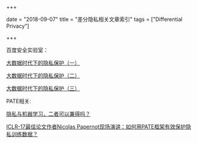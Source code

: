 +++

date = "2018-09-07"
title = "差分隐私相关文章索引"
tags = ["Differential Privacy"]

+++

百度安全实验室：

[大数据时代下的隐私保护（一）](http://www.freebuf.com/articles/database/146652.html)

[大数据时代下的隐私保护（二）](http://www.freebuf.com/articles/database/156677.html)

[大数据时代下的隐私保护（三）](http://www.freebuf.com/articles/database/181307.html)


PATE相关:

[隐私与机器学习，二者可以兼得吗？](https://yq.aliyun.com/articles/586765)

[ICLR-17最佳论文作者Nicolas Papernot现场演讲：如何用PATE框架有效保护隐私训练数据？](https://www.leiphone.com/news/201704/H37ufrFDyWnMLrxu.html)
